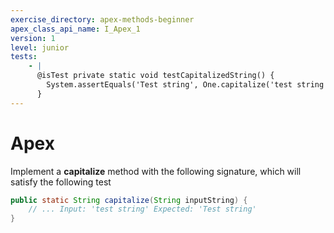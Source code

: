 ```yaml
---
exercise_directory: apex-methods-beginner
apex_class_api_name: I_Apex_1
version: 1
level: junior
tests:
    - |
      @isTest private static void testCapitalizedString() {
        System.assertEquals('Test string', One.capitalize('test string'), 'The provided String wasn\'t properly capitalized');
      }
---
```


# Apex

Implement a __capitalize__ method with the following signature, which will satisfy the following test

```java
public static String capitalize(String inputString) {
	// ... Input: 'test string' Expected: 'Test string'
}
```
